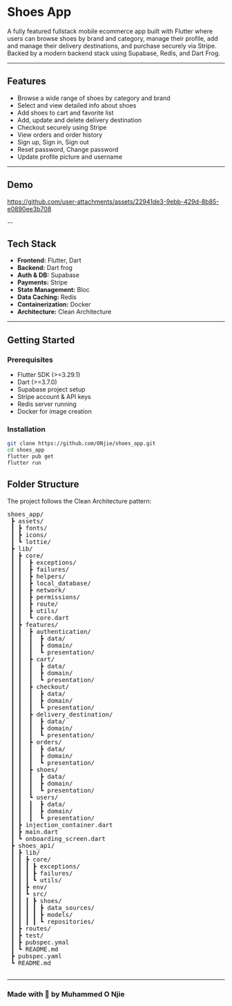 # Shoes App

A fully featured fullstack mobile ecommerce app built with Flutter where users can browse shoes by brand and category, manage their profile, add and manage their delivery destinations, and purchase securely via Stripe. Backed by a modern backend stack using Supabase, Redis, and Dart Frog.

---

## Features

- Browse a wide range of shoes by category and brand
- Select and view detailed info about shoes
- Add shoes to cart and favorite list
- Add, update and delete delivery destination
- Checkout securely using Stripe
- View orders and order history
- Sign up, Sign in, Sign out
- Reset password, Change password
- Update profile picture and username

---
## Demo


https://github.com/user-attachments/assets/22941de3-9ebb-429d-8b85-e0890ee3b708


--

## Tech Stack
- **Frontend:** Flutter, Dart
- **Backend:** Dart frog
- **Auth & DB:** Supabase
- **Payments:** Stripe
- **State Management:** Bloc
- **Data Caching:** Redis
- **Containerization:** Docker
- **Architecture:** Clean Architecture

---
## Getting Started

### Prerequisites

- Flutter SDK (>=3.29.1)
- Dart (>=3.7.0)
- Supabase project setup
- Stripe account & API keys
- Redis server running
- Docker for image creation

### Installation

```bash
git clone https://github.com/ONjie/shoes_app.git
cd shoes_app
flutter pub get
flutter run
```

## Folder Structure

The project follows the Clean Architecture pattern:
 <pre>shoes_app/
 ┣ assets/
 ┃ ┣ fonts/
 ┃ ┣ icons/
 ┃ ┗ lottie/
 ┣ lib/
 ┃ ┣ core/
 ┃ ┃  ┣ exceptions/
 ┃ ┃  ┣ failures/
 ┃ ┃  ┣ helpers/
 ┃ ┃  ┣ local_database/
 ┃ ┃  ┣ network/
 ┃ ┃  ┣ permissions/
 ┃ ┃  ┣ route/
 ┃ ┃  ┣ utils/
 ┃ ┃  ┗ core.dart
 ┃ ┣ features/
 ┃ ┃  ┣ authentication/
 ┃ ┃  ┃  ┣ data/
 ┃ ┃  ┃  ┣ domain/
 ┃ ┃  ┃  ┗ presentation/
 ┃ ┃  ┣ cart/
 ┃ ┃  ┃  ┣ data/
 ┃ ┃  ┃  ┣ domain/
 ┃ ┃  ┃  ┗ presentation/
 ┃ ┃  ┣ checkout/
 ┃ ┃  ┃  ┣ data/
 ┃ ┃  ┃  ┣ domain/
 ┃ ┃  ┃  ┗ presentation/
 ┃ ┃  ┣ delivery_destination/
 ┃ ┃  ┃  ┣ data/
 ┃ ┃  ┃  ┣ domain/
 ┃ ┃  ┃  ┗ presentation/
 ┃ ┃  ┣ orders/
 ┃ ┃  ┃  ┣ data/
 ┃ ┃  ┃  ┣ domain/
 ┃ ┃  ┃  ┗ presentation/
 ┃ ┃  ┣ shoes/
 ┃ ┃  ┃  ┣ data/
 ┃ ┃  ┃  ┣ domain/
 ┃ ┃  ┃  ┗ presentation/
 ┃ ┃  ┗ users/
 ┃ ┃  ┃  ┣ data/
 ┃ ┃  ┃  ┣ domain/
 ┃ ┃  ┃  ┗ presentation/
 ┃ ┣ injection_container.dart
 ┃ ┣ main.dart
 ┃ ┗ onboarding_screen.dart
 ┣ shoes_api/
 ┃ ┣ lib/
 ┃ ┃ ┣ core/
 ┃ ┃ ┃ ┣ exceptions/
 ┃ ┃ ┃ ┣ failures/
 ┃ ┃ ┃ ┗ utils/
 ┃ ┃ ┣ env/
 ┃ ┃ ┗ src/
 ┃ ┃ ┃ ┣ shoes/
 ┃ ┃ ┃ ┃ ┣ data_sources/
 ┃ ┃ ┃ ┃ ┣ models/
 ┃ ┃ ┃ ┃ ┗ repositories/
 ┃ ┣ routes/
 ┃ ┣ test/
 ┃ ┣ pubspec.ymal
 ┃ ┗ README.md
 ┣ pubspec.yaml
 ┗ README.md
 </pre>


---
### Made with 💚 by Muhammed O Njie
